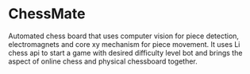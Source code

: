 # ChessMate
Automated chess board that uses computer vision for piece detection, electromagnets and core xy mechanism for piece movement. It uses Li chess api to start a game with desired difficulty level bot and brings the aspect of online chess and physical chessboard together. 
